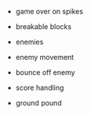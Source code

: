 - game over on spikes

- breakable blocks

- enemies
- enemy movement
- bounce off enemy

- score handling
- ground pound
